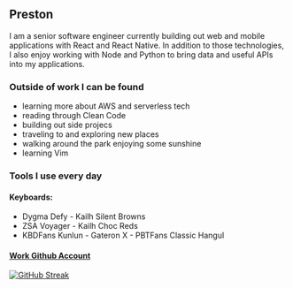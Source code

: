 ## Preston
I am a senior software engineer currently building out web and mobile applications with React and React Native. 
In addition to those technologies, I also enjoy working with Node and Python to bring data and useful APIs into my applications.

### Outside of work I can be found
- learning more about AWS and serverless tech
- reading through Clean Code
- building out side projecs
- traveling to and exploring new places
- walking around the park enjoying some sunshine
- learning Vim

### Tools I use every day
#### Keyboards:
- Dygma Defy - Kailh Silent Browns
- ZSA Voyager - Kailh Choc Reds
- KBDFans Kunlun - Gateron X - PBTFans Classic Hangul

#### [Work Github Account](https://github.com/preston-m-davis)


[![GitHub Streak](https://streak-stats.demolab.com?user=premdav&theme=dark&background=45%2C1CA4EBAB%2CEBB08D&ring=EBB390&fire=214F86&dates=FFFFFF&currStreakLabel=FFFFFF&sideNums=FFFFFF&sideLabels=FFFFFF&currStreakNum=FFFFFF)](https://git.io/streak-stats)
